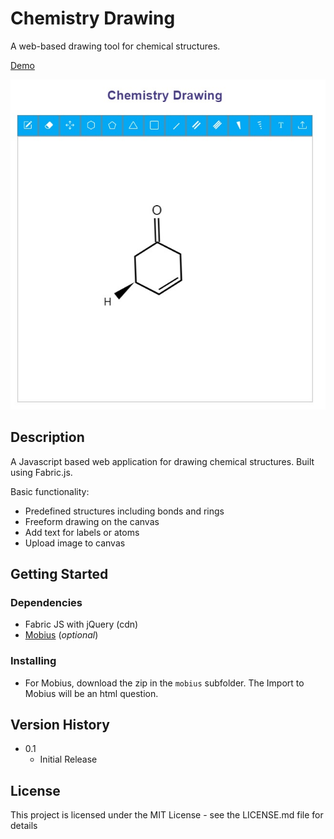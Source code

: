 # Chemistry Drawing

A web-based drawing tool for chemical structures.

[Demo](https://codepen.io/cfrayne/full/gOvWoeN) 

![](https://github.com/craigmateo/chemistry-drawing/blob/main/assets/screenshot.jpg)

## Description

A Javascript based web application for drawing chemical structures. Built using Fabric.js.

Basic functionality:

- Predefined structures including bonds and rings
- Freeform drawing on the canvas
- Add text for labels or atoms
- Upload image to canvas

## Getting Started

### Dependencies

* Fabric JS with jQuery (cdn)
* [Mobius](https://www.digitaled.com/mobius) (*optional*) 

### Installing

* For Mobius, download the zip in the `mobius` subfolder. The Import to Mobius will be an html question.

## Version History

* 0.1
    * Initial Release

## License

This project is licensed under the MIT License - see the LICENSE.md file for details

